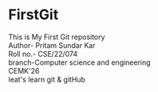 # FirstGit
This is My First Git repository
<br>
Author- Pritam Sundar Kar
<br>
Roll no.- CSE/22/074
<br>
branch-Computer science and engineering
<br>
CEMK'26
<br>
leat's learn git & gitHub
